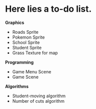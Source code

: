 # Here lies a to-do list.

**Graphics**
+ Roads Sprite 
+ Pokemon Sprite
+ School Sprite
+ Student Sprite
+ Grass Texture for map

**Programming**
+ Game Menu Scene
+ Game Scene

**Algorithms**
+ Student-moving algorithm
+ Number of cuts algorithm 
